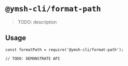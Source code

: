 # `@ymsh-cli/format-path`

> TODO: description

## Usage

```
const formatPath = require('@ymsh-cli/format-path');

// TODO: DEMONSTRATE API
```
